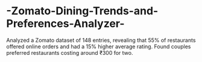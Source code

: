 # -Zomato-Dining-Trends-and-Preferences-Analyzer-
Analyzed a Zomato dataset of 148 entries, revealing that 55% of restaurants offered online orders and had a 15% higher average rating. Found couples preferred restaurants costing around ₹300 for two.
